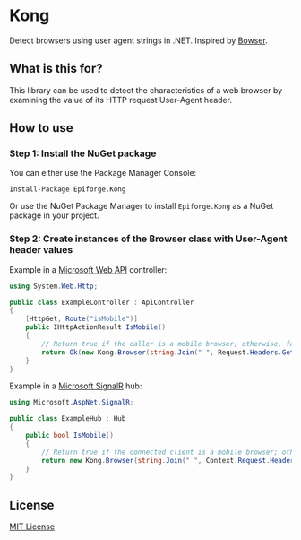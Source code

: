 # Kong
Detect browsers using user agent strings in .NET. Inspired by [Bowser](https://github.com/ded/bowser).

## What is this for?
This library can be used to detect the characteristics of a web browser by examining the value of its HTTP request User-Agent header.

## How to use

### Step 1: Install the NuGet package
You can either use the Package Manager Console:

    Install-Package Epiforge.Kong

Or use the NuGet Package Manager to install `Epiforge.Kong` as a NuGet package in your project.

### Step 2: Create instances of the Browser class with User-Agent header values
Example in a [Microsoft Web API](https://www.asp.net/web-api) controller:

```C#
using System.Web.Http;

public class ExampleController : ApiController
{
    [HttpGet, Route("isMobile")]
    public IHttpActionResult IsMobile()
    {
        // Return true if the caller is a mobile browser; otherwise, false.
        return Ok(new Kong.Browser(string.Join(" ", Request.Headers.GetValues("User-Agent"))).Mobile);
    }
}
```

Example in a [Microsoft SignalR](https://www.asp.net/signalr) hub:

```C#
using Microsoft.AspNet.SignalR;

public class ExampleHub : Hub
{
    public bool IsMobile()
    {
        // Return true if the connected client is a mobile browser; otherwise, false.
        return new Kong.Browser(string.Join(" ", Context.Request.Headers.GetValues("User-Agent"))).Mobile;
    }
}
```

## License
[MIT License](https://github.com/BigBadBleuCheese/SignalREST/blob/master/LICENSE)
